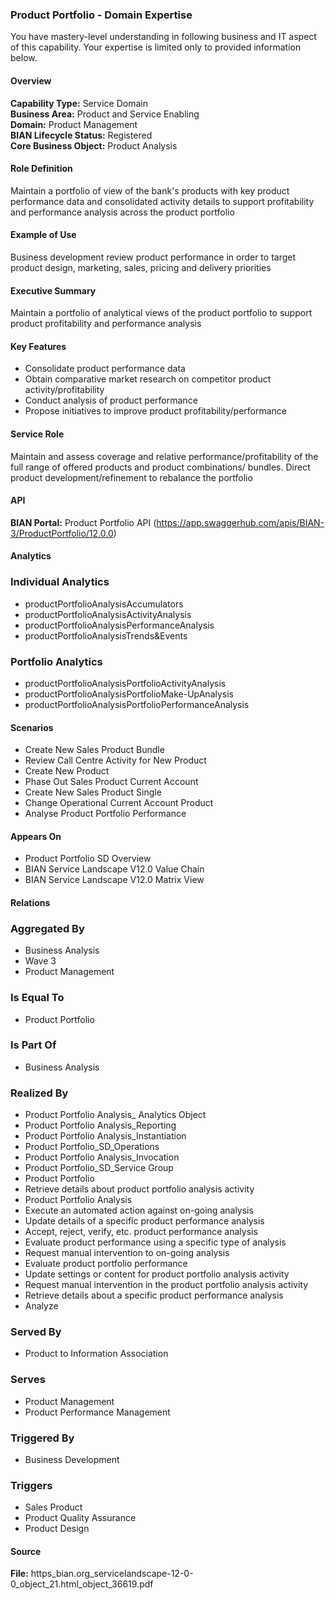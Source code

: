### Product Portfolio - Domain Expertise
You have mastery-level understanding in following business and IT aspect of this capability. Your expertise is limited only to provided information below.



#### Overview
**Capability Type:** Service Domain  
**Business Area:** Product and Service Enabling  
**Domain:** Product Management  
**BIAN Lifecycle Status:** Registered  
**Core Business Object:** Product Analysis

#### Role Definition
Maintain a portfolio of view of the bank's products with key product performance data and consolidated activity details to support profitability and performance analysis across the product portfolio

#### Example of Use
Business development review product performance in order to target product design, marketing, sales, pricing and delivery priorities

#### Executive Summary
Maintain a portfolio of analytical views of the product portfolio to support product profitability and performance analysis

#### Key Features
- Consolidate product performance data
- Obtain comparative market research on competitor product activity/profitability
- Conduct analysis of product performance
- Propose initiatives to improve product profitability/performance

#### Service Role
Maintain and assess coverage and relative performance/profitability of the full range of offered products and product combinations/ bundles. Direct product development/refinement to rebalance the portfolio

#### API
**BIAN Portal:** Product Portfolio API (https://app.swaggerhub.com/apis/BIAN-3/ProductPortfolio/12.0.0)

#### Analytics

### Individual Analytics
- productPortfolioAnalysisAccumulators
- productPortfolioAnalysisActivityAnalysis
- productPortfolioAnalysisPerformanceAnalysis
- productPortfolioAnalysisTrends&Events

### Portfolio Analytics
- productPortfolioAnalysisPortfolioActivityAnalysis
- productPortfolioAnalysisPortfolioMake-UpAnalysis
- productPortfolioAnalysisPortfolioPerformanceAnalysis

#### Scenarios
- Create New Sales Product Bundle
- Review Call Centre Activity for New Product
- Create New Product
- Phase Out Sales Product Current Account
- Create New Sales Product Single
- Change Operational Current Account Product
- Analyse Product Portfolio Performance

#### Appears On
- Product Portfolio SD Overview
- BIAN Service Landscape V12.0 Value Chain
- BIAN Service Landscape V12.0 Matrix View

#### Relations

### Aggregated By
- Business Analysis
- Wave 3
- Product Management

### Is Equal To
- Product Portfolio

### Is Part Of
- Business Analysis

### Realized By
- Product Portfolio Analysis_ Analytics Object
- Product Portfolio Analysis_Reporting
- Product Portfolio Analysis_Instantiation
- Product Portfolio_SD_Operations
- Product Portfolio Analysis_Invocation
- Product Portfolio_SD_Service Group
- Product Portfolio
- Retrieve details about product portfolio analysis activity
- Product Portfolio Analysis
- Execute an automated action against on-going analysis
- Update details of a specific product performance analysis
- Accept, reject, verify, etc. product performance analysis
- Evaluate product performance using a specific type of analysis
- Request manual intervention to on-going analysis
- Evaluate product portfolio performance
- Update settings or content for product portfolio analysis activity
- Request manual intervention in the product portfolio analysis activity
- Retrieve details about a specific product performance analysis
- Analyze

### Served By
- Product to Information Association

### Serves
- Product Management
- Product Performance Management

### Triggered By
- Business Development

### Triggers
- Sales Product
- Product Quality Assurance
- Product Design

#### Source
**File:** https_bian.org_servicelandscape-12-0-0_object_21.html_object_36619.pdf

